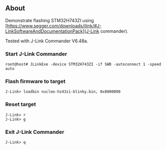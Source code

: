## About
Demonstrate flashing STM32H743ZI using [https://www.segger.com/downloads/jlink/#J-LinkSoftwareAndDocumentationPack](J-Link commander).

Tested with J-Link Commander V6.48a.

### Start J-Link Commander

```
root@host# JLinkExe -device STM32H743ZI -if SWD -autoconnect 1 -speed auto
```

### Flash firmware to target
```
J-Link> loadbin nucleo-hz43zi-blinky.bin, 0x8000000
```

### Reset target
```
J-Link> r
J-Link> g
```

### Exit J-Link Commander
```
J-Link> q
```
